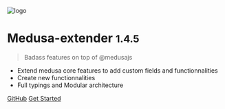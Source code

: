 <!-- _coverpage.md -->

![logo](https://github.com/adrien2p/medusa-extender/blob/assets/assets/logo.png?raw=true)

# Medusa-extender <small>1.4.5</small>

> Badass features on top of @medusajs

- Extend medusa core features to add custom fields and functionnalities
- Create new functionnalities
- Full typings and Modular architecture

[GitHub](https://github.com/adrien2p/medusa-extender)
[Get Started](#getting-started-rocket)